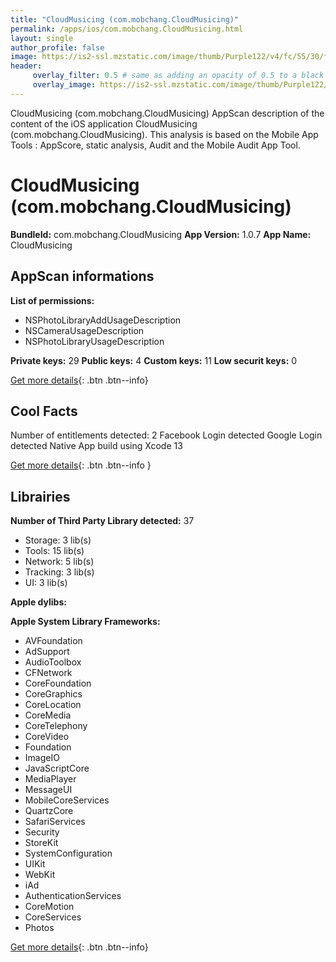 ```yaml
---
title: "CloudMusicing (com.mobchang.CloudMusicing)"
permalink: /apps/ios/com.mobchang.CloudMusicing.html
layout: single
author_profile: false
image: https://is2-ssl.mzstatic.com/image/thumb/Purple122/v4/fc/55/30/fc55303d-fd09-0a68-5a84-6a96370a9311/AppIcon-1x_U007emarketing-0-5-0-sRGB-85-220.png/512x512bb.jpg
header: 
     overlay_filter: 0.5 # same as adding an opacity of 0.5 to a black background
     overlay_image: https://is2-ssl.mzstatic.com/image/thumb/Purple122/v4/fc/55/30/fc55303d-fd09-0a68-5a84-6a96370a9311/AppIcon-1x_U007emarketing-0-5-0-sRGB-85-220.png/512x512bb.jpg
---
```

CloudMusicing (com.mobchang.CloudMusicing) AppScan description of the content of the iOS application CloudMusicing (com.mobchang.CloudMusicing). This analysis is based on the Mobile App Tools : AppScore, static analysis, Audit and the Mobile Audit App Tool.

# CloudMusicing (com.mobchang.CloudMusicing)

**BundleId:** com.mobchang.CloudMusicing
**App Version:** 1.0.7
**App Name:** CloudMusicing


## AppScan informations 

**List of permissions:** 
- NSPhotoLibraryAddUsageDescription
- NSCameraUsageDescription
- NSPhotoLibraryUsageDescription
  
  
**Private keys:** 29
**Public keys:** 4
**Custom keys:** 11
**Low securit keys:** 0
  
[Get more details](/pricing.html){: .btn .btn--info}

## Cool Facts

Number of entitlements detected: 2
Facebook Login detected
Google Login detected
Native App
build using Xcode 13
  
[Get more details](/pricing.html){: .btn .btn--info }

## Librairies 
**Number of Third Party Library detected:** 37
- Storage: 3 lib(s)
- Tools: 15 lib(s)
- Network: 5 lib(s)
- Tracking: 3 lib(s)
- UI: 3 lib(s)


**Apple dylibs:**


**Apple System Library Frameworks:**
- AVFoundation
- AdSupport
- AudioToolbox
- CFNetwork
- CoreFoundation
- CoreGraphics
- CoreLocation
- CoreMedia
- CoreTelephony
- CoreVideo
- Foundation
- ImageIO
- JavaScriptCore
- MediaPlayer
- MessageUI
- MobileCoreServices
- QuartzCore
- SafariServices
- Security
- StoreKit
- SystemConfiguration
- UIKit
- WebKit
- iAd
- AuthenticationServices
- CoreMotion
- CoreServices
- Photos


  
[Get more details](/pricing.html){: .btn .btn--info}

